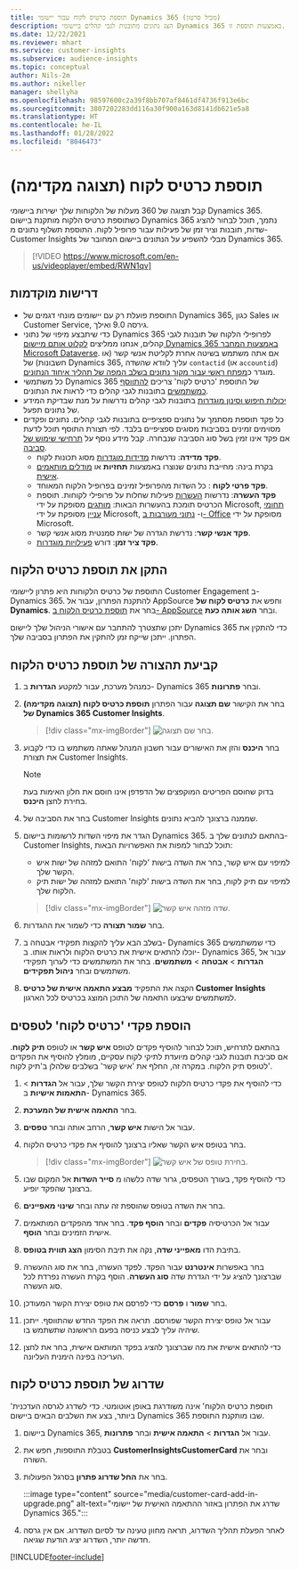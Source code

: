 ```yaml
---
title: תוספת כרטיס לקוח עבור יישומי Dynamics 365 (מכיל סרטון)
description: הצג נתונים מתובנות לגבי קהלים ביישומי Dynamics 365 באמצעות תוספת זו.
ms.date: 12/22/2021
ms.reviewer: mhart
ms.service: customer-insights
ms.subservice: audience-insights
ms.topic: conceptual
author: Nils-2m
ms.author: nikeller
manager: shellyha
ms.openlocfilehash: 98597600c2a39f8bb707af8461df4736f913e6bc
ms.sourcegitcommit: 3807202283dd116a30f900a163d8141db621e5a8
ms.translationtype: HT
ms.contentlocale: he-IL
ms.lasthandoff: 01/28/2022
ms.locfileid: "8046473"
---
```

# <a name="customer-card-add-in-preview"></a>תוספת כרטיס לקוח (תצוגה מקדימה)



קבל תצוגה של 360 מעלות של הלקוחות שלך ישירות ביישומי Dynamics 365. כשתוספת כרטיס הלקוח מותקנת ביישום Dynamics 365 נתמך, תוכל לבחור להציג שדות, תובנות וציר זמן של פעילות עבור פרופיל לקוח. התוספת תשלוף נתונים מ- Customer Insights מבלי להשפיע על הנתונים ביישום המחובר של Dynamics 365.

> [!VIDEO https://www.microsoft.com/en-us/videoplayer/embed/RWN1qv]

## <a name="prerequisites"></a>דרישות מוקדמות

- התוספת פועלת רק עם יישומים מונחי דגמים של Dynamics 365, כגון Sales או Customer Service, גירסה 9.0 ואילך.
- כדי שיתבצע מיפוי של נתוני Dynamics 365 לפרופילי הלקוח של תובנות לגבי קהלים, אנחנו ממליצים [לקלוט אותם מיישום Dynamics 365 באמצעות המחבר Microsoft Dataverse](connect-power-query.md). אם אתה משתמש בשיטה אחרת לקליטת אנשי קשר (או חשבונות) של Dynamics 365, עליך לוודא שהשדה `contactid` (או `accountid`) מוגדר כ[מפתח ראשי עבור מקור נתונים בשלב המפה של תהליך איחוד הנתונים](map-entities.md#select-primary-key-and-semantic-type-for-attributes). 
- כל משתמשי Dynamics 365 של התוספת 'כרטיס לקוח' צריכים [להתווסף כמשתמשים](permissions.md) בתובנות לגבי קהלים כדי לראות את הנתונים.
- [יכולות חיפוש וסינון מוגדרות](search-filter-index.md) בתובנות לגבי קהלים נדרשות על מנת שבדיקת המידע של נתונים תפעל.
- כל פקד תוספת מסתמך על נתונים ספציפיים בתובנות לגבי קהלים. נתונים ופקדים מסוימים זמינים בסביבות מסוגים ספציפיים בלבד. לפי תצורת התוסף תוכל לדעת אם פקד אינו זמין בשל סוג הסביבה שנבחרה. קבל מידע נוסף על [תרחישי שימוש של סביבה](work-with-business-accounts.md).
  - **פקד מדידה**: נדרשות [מדידות מוגדרות](measures.md) מסוג תכונות לקוח.
  - בקרת בינה: מחייבת נתונים שנוצרו באמצעות **תחזיות** או [מודלים מותאמים אישית](predictions-overview.md).
  - **פקד פרטי לקוח** : כל השדות מהפרופיל זמינים בפרופיל הלקוח המאוחד.
  - **פקד העשרה**: נדרשות [העשרות](enrichment-hub.md) פעילות שחלות על פרופילי לקוחות. תוספת הכרטיס תומכת בהעשרות הבאות: [מותגים](enrichment-microsoft.md) מסופקת על ידי Microsoft, [תחומי עניין](enrichment-microsoft.md) מסופקת על ידי Microsoft, ו- [נתוני מעורבות ב- Office‬](enrichment-office.md) מסופקת על ידי Microsoft.
  - **פקד אנשי קשר**: נדרשת הגדרה של ישות סמנטית מסוג אנשי קשר.
  - **פקד ציר זמן**: דורש [פעילויות מוגדרות](activities.md).

## <a name="install-the-customer-card-add-in"></a>התקן את תוספת כרטיס הלקוח

התוספת של כרטיס הלקוחות היא פתרון ליישומי Customer Engagement ב- Dynamics 365. להתקנת הפתרון, עבור אל AppSource וחפש את **כרטיס לקוח של Dynamics**. בחר את [תוספת כרטיס הלקוח ב- AppSource](https://appsource.microsoft.com/product/dynamics-365/mscrm.dynamics_365_customer_insights_customer_card_addin?tab=Overview) ובחר **השג אותה כעת**.

יתכן שתצטרך להתחבר עם אישורי הניהול שלך ליישום Dynamics 365 כדי להתקין את הפתרון. ייתכן שייקח זמן להתקין את הפתרון בסביבה שלך.

## <a name="configure-the-customer-card-add-in"></a>קביעת תהצורה של תוספת כרטיס הלקוח

1. כמנהל מערכת, עבור למקטע **הגדרות** ב- Dynamics 365 ובחר **פתרונות**.

1. בחר את הקישור **שם תצוגה** עבור הפתרון **תוספת כרטיס לקוח (תצוגה מקדימה) של Dynamics 365 Customer Insights**.

   > [!div class="mx-imgBorder"]
   > ![‏‏בחר שם תצוגה.](media/select-display-name.png "‏‏בחר שם תצוגה.")

1. בחר **היכנס** והזן את האישורים עבור חשבון המנהל שאתה משתמש בו כדי לקבוע את תצורת Customer Insights.

   > [!NOTE]
   > בדוק שחוסם הפריטים המוקפצים של הדפדפן אינו חוסם את חלון האימות בעת בחירת לחצן **היכנס**.

1. בחר את הסביבה של Customer Insights שממנה ברצונך להביא נתונים.

1. הגדר את מיפוי השדות לרשומות ביישום Dynamics 365. בהתאם לנתונים שלך ב- Customer Insights, תוכל לבחור למפות את האפשרויות הבאות:
   - למיפוי עם איש קשר, בחר את השדה בישות 'לקוח' התואם למזהה של ישות איש הקשר שלך.
   - למיפוי עם תיק לקוח, בחר את השדה בישות 'לקוח' התואם למזהה של ישות תיק הלקוח שלך.

   > [!div class="mx-imgBorder"]
   > ![שדה מזהה איש קשר.](media/contact-id-field.png "שדה מזהה איש קשר.")

1. בחר **שמור תצורה** כדי לשמור את ההגדרות.

1. בשלב הבא עליך להקצות תפקידי אבטחה ב- Dynamics 365 כדי שמשתמשים יוכלו להתאים אישית את כרטיס הלקוח ולראות אותו. ב- Dynamics 365, עבור אל **הגדרות** > **אבטחה** > **משתמשים**. בחר את המשתמשים כדי לערוך תפקידי משתמשים ובחר **ניהול תפקידים**.

1. הקצה את התפקיד **מבצע התאמה אישית של כרטיס Customer Insights** למשתמשים שיבצעו התאמה של התוכן המוצג בכרטיס לכל הארגון.

## <a name="add-customer-card-controls-to-forms"></a>הוספת פקדי 'כרטיס לקוח' לטפסים

בהתאם לתרחיש, תוכל לבחור להוסיף פקדים לטופס **איש קשר** או לטופס **תיק לקוח**. אם סביבת תובנות לגבי קהלים מיועדת לתיקי לקוח עסקיים, מומלץ להוסיף את הפקדים לטופס תיק הלקוח. במקרה זה, החלף את 'איש קשר' בשלבים שלהלן ב'תיק לקוח'.

1. כדי להוסיף את פקדי כרטיס הלקוח לטופס יצירת הקשר שלך, עבור אל **הגדרות** > **התאמות אישיות** ב- Dynamics 365.

1. בחר **התאמה אישית של המערכת**.

1. עבור אל הישות **איש קשר**, הרחב אותה ובחר **טפסים**.

1. בחר בטופס איש הקשר שאליו ברצונך להוסיף את פקדי כרטיס הלקוח.

    > [!div class="mx-imgBorder"]
    > ![בחירת טופס של איש קשר.](media/contact-active-forms.png "בחר טופס איש קשר.")

1. כדי להוסיף פקד, בעורך הטפסים, גרור שדה כלשהו מ **סייר השדות** אל המקום שבו ברצונך שהפקד יופיע.

1. בחר את השדה בטופס שהוספת זה עתה ובחר **שינוי מאפיינים**.

1. עבור אל הכרטיסיה **פקדים** ובחר **הוסף פקד**. בחר אחד מהפקדים המותאמים אישית הזמינים ובחר **הוסף**.

1. בתיבת הדו **מאפייני שדה**, נקה את תיבת הסימון **הצג תווית בטופס**.

1. בחר באפשרות **אינטרנט** עבור הפקד. לפקד העשרה, בחר את סוג ההעשרה שברצונך להציג על ידי הגדרת שדה **סוג העשרה**. הוסף בקרת העשרה נפרדת לכל סוג העשרה.

1. בחר **שמור** ו **פרסם** כדי לפרסם את טופס יצירת הקשר המעודכן.

1. עבור אל טופס יצירת הקשר שפורסם. תראה את הפקד החדש שהתווסף. ייתכן שיהיה עליך לבצע כניסה בפעם הראשונה שתשתמש בו.

1. כדי להתאים אישית את מה שברצונך להציג בפקד המותאם אישית, בחר את לחצן העריכה בפינה הימנית העליונה.

## <a name="upgrade-customer-card-add-in"></a>שדרוג של תוספת כרטיס לקוח

'תוספת כרטיס הלקוח' אינה משודרגת באופן אוטומטי. כדי לשדרג לגרסה העדכנית ביותר, בצע את השלבים הבאים ביישום Dynamics 365 שבו מותקנת התוספת.

1. ביישום Dynamics 365, עבור אל **הגדרות** > **התאמה אישית** ובחר **פתרונות**.

1. בטבלת התוספות, חפש את **CustomerInsightsCustomerCard** ובחר את השורה.

1. בחר את **החל שדרוג פתרון** בסרגל הפעולות.

   :::image type="content" source="media/customer-card-add-in-upgrade.png" alt-text="שדרג את הפתרון באזור ההתאמה האישית של יישומי Dynamics 365.":::

1. לאחר הפעלת תהליך השדרוג, תראה מחוון טעינה עד לסיום השדרוג. אם אין גרסה חדשה יותר, השדרוג יציג הודעת שגיאה.


[!INCLUDE[footer-include](../includes/footer-banner.md)]
